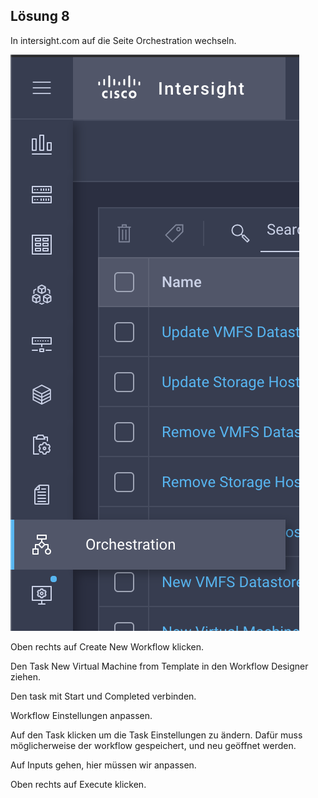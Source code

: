 ## Lösung 8

In intersight.com auf die Seite Orchestration wechseln.

![](./pics/81.png)

Oben rechts auf Create New Workflow klicken.


Den Task New Virtual Machine from Template in den Workflow Designer ziehen.


Den task mit Start und Completed verbinden.


Workflow Einstellungen anpassen.


Auf den Task klicken um die Task Einstellungen zu ändern. Dafür muss möglicherweise der workflow gespeichert, und neu geöffnet werden.


Auf Inputs gehen, hier müssen wir anpassen.





Oben rechts auf Execute klicken.

